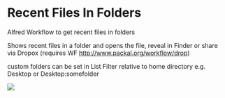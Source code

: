 # Recent Files In Folders
Alfred Workflow to get recent files in folders


Shows recent files in a folder and opens the file, reveal in Finder or share via Dropox (requires WF http://www.packal.org/workflow/drop)

custom folders can be set in List Filter relative to home directory e.g. Desktop or Desktop:somefolder

![](https://content.invisioncic.com/r229491/monthly_2018_05/21-05-2018--0-07-17-SNAP.png.d30d04aa8d44edea32e4d75968b3c884.png)
